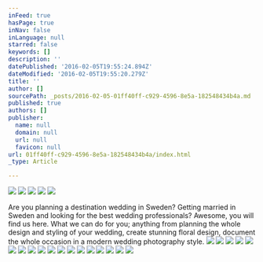 ```yaml
---
inFeed: true
hasPage: true
inNav: false
inLanguage: null
starred: false
keywords: []
description: ''
datePublished: '2016-02-05T19:55:24.894Z'
dateModified: '2016-02-05T19:55:20.279Z'
title: ''
author: []
sourcePath: _posts/2016-02-05-01ff40ff-c929-4596-8e5a-182548434b4a.md
published: true
authors: []
publisher:
  name: null
  domain: null
  url: null
  favicon: null
url: 01ff40ff-c929-4596-8e5a-182548434b4a/index.html
_type: Article

---
```

![](https://the-grid-user-content.s3-us-west-2.amazonaws.com/07c7777d-c54c-4820-9531-a7afbf644e47.jpg)
![](https://the-grid-user-content.s3-us-west-2.amazonaws.com/4dfc7f59-edc6-4ffd-a59f-1eac3ceadd50.jpg)
![](https://the-grid-user-content.s3-us-west-2.amazonaws.com/aefdb948-448c-4658-9d30-d2f888c71733.jpg)
![](https://the-grid-user-content.s3-us-west-2.amazonaws.com/225e122e-caad-4d65-8111-5f95fe5001c0.jpg)
![](https://the-grid-user-content.s3-us-west-2.amazonaws.com/9ec2820e-2103-491b-b249-00bee9b9de3e.jpg)

Are you planning a destination wedding in Sweden? Getting married in Sweden and looking for the best wedding professionals? Awesome, you will find us here. What we can do for you; anything from planning the whole design and styling of your wedding, create stunning floral design, document the whole occasion in a modern wedding photography style.
![](https://the-grid-user-content.s3-us-west-2.amazonaws.com/3145bd0f-a28e-4880-80c7-b0fb0680128e.jpg)
![](https://the-grid-user-content.s3-us-west-2.amazonaws.com/fe85689a-e9af-4a14-8a30-4dabe4f7a77f.jpg)
![](https://the-grid-user-content.s3-us-west-2.amazonaws.com/f22ec840-4981-481b-bcf4-d8df67b3df24.jpg)
![](https://the-grid-user-content.s3-us-west-2.amazonaws.com/2e9e5c70-4ab4-46d8-9040-4d7f84451835.jpg)
![](https://the-grid-user-content.s3-us-west-2.amazonaws.com/62cda06f-6402-4051-ba3b-57ebe3d08b60.jpg)
![](https://the-grid-user-content.s3-us-west-2.amazonaws.com/a7a5b391-1658-4828-967d-de05c464bc79.jpg)
![](https://the-grid-user-content.s3-us-west-2.amazonaws.com/7b7e1c8d-bb06-4e8e-a904-6195a516b258.jpg)
![](https://the-grid-user-content.s3-us-west-2.amazonaws.com/47f94608-417d-431d-9b13-93a706e923ed.jpg)
![](https://the-grid-user-content.s3-us-west-2.amazonaws.com/16ba9203-4285-446f-981e-803d6a8c84af.jpg)
![](https://the-grid-user-content.s3-us-west-2.amazonaws.com/a71d6bd5-bb06-48a3-8688-fc7f941f5a6f.jpg)
![](https://the-grid-user-content.s3-us-west-2.amazonaws.com/f6185da9-9097-4bb0-9025-244f3ea79408.jpg)
![](https://the-grid-user-content.s3-us-west-2.amazonaws.com/932f7fdd-86d7-4a88-9896-39ce316322d1.jpg)
![](https://the-grid-user-content.s3-us-west-2.amazonaws.com/2605132a-3581-4a2f-981d-26ea58c88415.jpg)
![](https://the-grid-user-content.s3-us-west-2.amazonaws.com/dd661f94-8ad5-412d-b0e8-d181b902c96c.jpg)
![](https://the-grid-user-content.s3-us-west-2.amazonaws.com/a91f338d-3578-4345-8469-cc899ed480e2.jpg)
![](https://the-grid-user-content.s3-us-west-2.amazonaws.com/9bd3c639-d81b-4087-9711-e22d91c43c33.jpg)
![](https://the-grid-user-content.s3-us-west-2.amazonaws.com/28a32186-32a1-422e-8bd9-7585e1580aac.jpg)
![](https://the-grid-user-content.s3-us-west-2.amazonaws.com/2416834c-b2e1-4453-8648-6d63654fed8f.jpg)